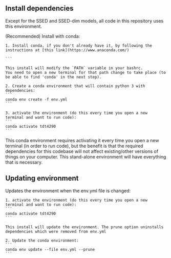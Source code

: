 ## Install dependencies

Except for the SSED and SSED-dim models, all code in this repository uses this environment.

(Recommended) Install with conda:

	1. Install conda, if you don't already have it, by following the instructions at [this link](https://www.anaconda.com/)

	```

	This install will modify the `PATH` variable in your bashrc.
	You need to open a new terminal for that path change to take place (to be able to find 'conda' in the next step).

	2. Create a conda environment that will contain python 3 with dependencies:
	```
	conda env create -f env.yml
	```

	3. activate the environment (do this every time you open a new terminal and want to run code):
	```
	conda activate tdt4290
	```

This conda environment requires activating it every time you open a new terminal (in order to run code), but the benefit is that the required dependencies for this codebase will not affect existing/other versions of things on your computer. This stand-alone environment will have everything that is necessary.

## Updating environment
Updates the environment when the env.yml file is changed:

    1. activate the environment (do this every time you open a new terminal and want to run code):
	```
	conda activate tdt4290
	```

	This install will update the environment. The prune option uninstalls dependencies which were removed from env.yml 

	2. Update the conda environment:
	```
	conda env update --file env.yml --prune
	```
